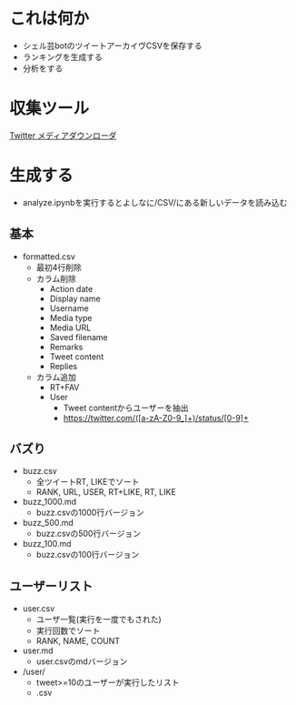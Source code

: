 # これは何か
- シェル芸botのツイートアーカイヴCSVを保存する
- ランキングを生成する
- 分析をする

# 収集ツール
[Twitter メディアダウンローダ](https://memo.furyutei.work/entry/20160723/1469282864)

# 生成する
- analyze.ipynbを実行するとよしなに/CSV/にある新しいデータを読み込む
## 基本
- formatted.csv
  - 最初4行削除
  - カラム削除
    - Action date
    - Display name
    - Username
    - Media type
    - Media URL
    - Saved filename
    - Remarks
    - Tweet content
    - Replies
  - カラム追加
    - RT+FAV
    - User
      - Tweet contentからユーザーを抽出
      - https://twitter.com/([a-zA-Z0-9_]+)/status/[0-9]+

## バズり
- buzz.csv
  - 全ツイートRT, LIKEでソート
  - RANK, URL, USER, RT+LIKE, RT, LIKE
- buzz_1000.md
  - buzz.csvの1000行バージョン
- buzz_500.md
  - buzz.csvの500行バージョン
- buzz_100.md
  - buzz.csvの100行バージョン

## ユーザーリスト
- user.csv
  - ユーザ一覧(実行を一度でもされた)
  - 実行回数でソート
  - RANK, NAME, COUNT
- user.md
  - user.csvのmdバージョン
- /user/
  - tweet>=10のユーザーが実行したリスト
  - <user name>.csv